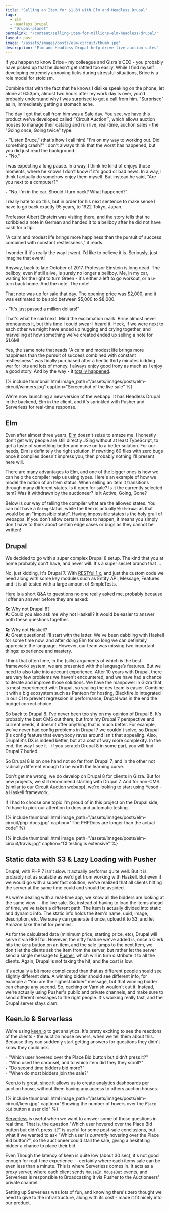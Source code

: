 ```yaml
---
title: "Selling an Item for $1.6M with Elm and Headless Drupal"
tags:
  - Elm
  - Headless Drupal
  - "Drupal-planet"
permalink: "/content/selling-item-for-millions-elm-headless-drupal/"
layout: post
image: "/assets/images/posts/elm-circuit/thumb.jpg"
description: "Elm and Headless Drupal help drive live auction sales"
---
```


If you happen to know Brice - my colleague and Gizra's CEO - you probably have picked up that he doesn't get rattled too easily. While I find myself developing extremely annoying ticks during stressful situations, Brice is a role model for stoicism.

Combine that with the fact that he knows I dislike speaking on the phone, let alone at 6:53pm, almost two hours after my work day is over, you'd probably understand why I was surprised to get a call from him. "Surprised" as in, immediately getting a stomach ache.

The day I got that call from him was a Sale day. You see, we have this product we've developed called ״Circuit Auction״, which allows auction houses to manage their catalog and run live, real-time, auction sales - the "Going once, Going twice" type.


`-` "Listen Bruce," (that's how I call him) "I'm on my way to working out. Did something crash?"
I don’t always think that the worst has happened, but you did just read the background.  
`-` "No."

I was expecting a long pause. In a way, I think he kind of enjoys those moments, where he knows I don't know if it's good or bad news. In a way, I think I actually do somehow enjoy them myself. But instead he said, "Are you next to a computer?"

`-` "No. I'm in the car. Should I turn back? What happened?"

I really hate to do this, but in order for his next sentence to make sense I have to go back exactly 95 years, to 1922 Tokyo, Japan.

<!-- more -->

Professor Albert Einstein was visiting there, and the story tells that he scribbled a note in German and handed it to a bellboy after he did not have cash for a tip:

"A calm and modest life brings more happiness than the pursuit of success combined with constant restlessness," it reads.

I wonder if it's really the way it went. I'd like to believe it is. Seriously, just imagine that event!

Anyway, back to late October of 2017. Professor Einstein is long dead. The bellboy, even if still alive, is surely no longer a bellboy. Me, in my car, waiting for the light to turn Green - it's either a left to go workout, or a u-turn back home. And the note. The note!

That note was up for sale that day. The opening price was $2,000, and it was estimated to be sold between $5,000 to $8,000.

`-` "It's just passed a million dollars!"

That's what he said next. Mind the exclamation mark. Brice almost never pronounces it, but this time I could swear I heard it. Heck, if we were next to each other we might have ended up hugging and crying together, and marvelling at how something we've created ended up selling a note for $1.6M!

Yes, the same note that reads "A calm and modest life brings more happiness than the pursuit of success combined with constant restlessness" was finally purchased after a hectic thirty minutes bidding war for lots and lots of money. I always enjoy good irony as much as I enjoy a good story. And by the way - it [totally happened](https://www.nytimes.com/2017/10/25/world/middleeast/einstein-theory-of-happiness.html).


{% include thumbnail.html image_path="/assets/images/posts/elm-circuit/winners.jpg" caption="Screenshot of the live sale" %}

We're now launching a new version of the webapp. It has Headless Drupal in the backend, Elm in the client, and it's sprinkled with Pusher and Serverless for real-time response.


## Elm

Even after almost three years, [Elm](http://elm-lang.org/) doesn't seize to amaze me. I honestly don’t get why people are still directly JSing without at least TypeScript, to get a taste of something better and move on to a better solution. For our needs, Elm is definitely the right solution. If rewriting 60 flies with zero bugs once it compiles doesn't impress you, then probably nothing I'll present here will.

There are many advantages to Elm, and one of the bigger ones is how we can help the compiler help us using types. Here's an example of how we model the notion of an Item status. When selling an item it transitions through many different states. Is it open for sale? Is it the currently selected item? Was it withdrawn by the auctioneer? Is it Active, Going, Gone?

Below is our way of telling the compiler what are the allowed states. You can not have a `Going` status, while the Item is actually `Withdrawn` as that would be an "impossible state". Having impossible states is the holy grail of webapps. If you don’t allow certain states to happen, it means you simply don't have to think about certain edge cases or bugs as they cannot be written!

<script src="https://gist.github.com/amitaibu/abcea7a114b213df48689e662a58f79d.js"></script>

## Drupal

We decided to go with a super complex Drupal 8 setup. The kind that you at home probably don't have, and never will. It's a super secret branch that …

No, just kidding, It's Drupal 7. With [RESTful 1.x](https://github.com/RESTful-Drupal/restful/tree/7.x-1.x), and just the custom code we need along with some key modules such as Entity API, Message, Features and it is all tested with a large amount of SimpleTests.

Here is a short Q&A to questions no one really asked me, probably because I offer an answer before they are asked:

__Q__: Why not Drupal 8?  
__A__: Could you also ask me why not Haskell? It would be easier to answer both these questions together.

__Q__: Why not Haskell?  
__A__: Great questions! I'll start with the latter. We've been dabbling with Haskell for some time now, and after doing Elm for so long we can definitely appreciate the language. However, our team was missing two important things: experience and mastery.

I think that often time, in the (silly) arguments of which is the best framework/ system, we are presented with the language’s features. But we need to also take into account experience. After 10 years with Drupal, there are very few problems we haven't encountered, and we have had a chance to iterate and improve those solutions. We have the manpower in Gizra that is most experienced with Drupal, so scaling the dev team is easier. Combine it with a big ecosystem such as Panteon for hosting, Blackfire.io integrated in our CI to prevent regression in performance, Drupal was in the end the budget correct choice.

So back to Drupal 8. I've never been too shy on my opinion of Drupal 8. It's probably the best CMS out there, but from my Drupal 7 perspective and current needs, it doesn't offer anything that is much better. For example, we've never had config problems in Drupal 7 we couldn't solve, so Drupal 8's config feature that everybody raves around isn't that appealing. Also, Drupal 8's DX is indeed better, but at a cost of way more complexity. In the end, the way I see it - if you scratch Drupal 8 in some part, you will find Drupal 7 buried.

So Drupal 8 is on one hand not so far from Drupal 7, and in the other not radically different enough to be worth the learning curve.

Don't get me wrong, we do develop on Drupal 8 for clients in Gizra. But for new projects, we still recommend starting with Drupal 7. And for non-CMS (similar to our [Circuit Auction](http://www.circuitauction.com/) webapp), we're looking to start using Yesod - a Haskell framework.

If I had to choose one topic I'm proud of in this project on the Drupal side, I'd have to pick our attention to docs and automatic testing.


{% include thumbnail.html image_path="/assets/images/posts/elm-circuit/php-docs.jpg" caption="The PHPDocs are longer than the actual code" %}

{% include thumbnail.html image_path="/assets/images/posts/elm-circuit/travis.jpg" caption="CI testing is extensive" %}

## Static data with S3 & Lazy Loading with Pusher

Drupal, with PHP 7 isn't slow. It actually performs quite well. But it is probably not as scalable as we'd get from working with Haskell. But even if we would go with a super fast solution, we've realized that all clients hitting the server at the same time could and should be avoided.

As we're dealing with a real-time app, we know all the bidders are looking at the same view -- the live sale. So, instead of having to load the items ahead of time, we've taken a different path.
The item is actually divided into static and dynamic info. The static info holds the item's name, uuid, image, description, etc. We surely can generate it once, upload it to S3, and let Amazon take the hit for pennies.

As for the calculated data (minimum price, starting price, etc), Drupal will serve it via RESTful. However, the nifty feature we've added is, once a Clerk hits the `Gone` button on an item, and the sale jumps to the next Item, we don't let the clients ask the item from the server, but rather let the server send a single message to [Pusher](https://pusher.com/), which will in turn distribute it to all the clients. Again, Drupal is not taking the hit, and the cost is low.

It's actually a bit more complicated than that as different people should see slightly different data. A winning bidder should see different info, for example a “You are the highest bidder” message, but that winning bidder can change any second. So, caching or Varnish wouldn't cut it. Instead, we're actually using Pusher's public and private channels, and make sure to send different messages to the right people. It's working really fast, and the Drupal server stays clam.

## Keen.io & Serverless

We're using [keen.io](https://keen.io/) to get analytics. It's pretty exciting to see the reactions of the clients - the auction house owners, when we tell them about this. Because they can suddenly start getting answers for questions they didn't know they could ask.

`-` "Which user hovered over the Place Bid button but didn't press it?"  
`-` "Who used the carousel, and to which item did they they scroll?"  
`-` "Do second time bidders bid more?"  
`-` "When do most bidders join the sale?"

Keen.io is great, since it allows us to create analytics dashboards per auction house, without them having any access to others auction houses.

{% include thumbnail.html image_path="/assets/images/posts/elm-circuit/keen.jpg" caption="Showing the number of hovers over the `Place bid` button a user did" %}

[Serverless](https://serverless.com/) is useful when we want to answer some of those questions in real time. That is, the question "Which user hovered over the Place Bid button but didn't press it?" is useful for some post-sale conclusions, but what if we wanted to ask "Which user is _currently_ hovering over the Place Bid button?", so the auctioneer could stall the sale, giving a hesitating bidder a chance to place their bid.

Even Though the latency of keen is quite low (about 30 sec), it's not good enough for real-time experience -- certainly where each items sale can be even less than a minute. This is where Serverless comes in. It acts as a proxy server, where each client sends `MouseIn`, `MouseOut` events, and Serverless is responsible to Broadcasting it via Pusher to the Auctioneers' private channel.

Setting up Serverless was lots of fun, and knowing there's zero thought we need to give to the infrastructure, along with its cost - made it fit nicely into our product.
